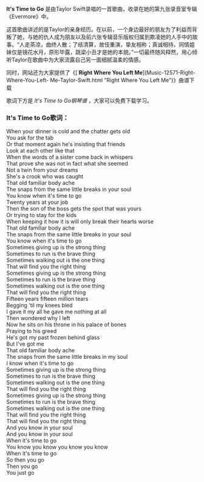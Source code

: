 

**It's Time to Go** 是由Taylor Swift录唱的一首歌曲，收录在她的第九张录音室专辑《Evermore》中。

这首歌曲讲述的是Taylor的亲身经历。在以前，一个身边最好的朋友为了利益而背叛了她，与她的仇人成为朋友以及前六张专辑音乐版权归属到欺凌她的人手中的故事。“人走茶凉，曲终人散；了结清算，故伎重演，挚友相称；真诚相待，同情姐妹仅是镜花水月，原形毕露，跳梁小丑才是她的本貌。”一切最终随风释然，用心倾听Taylor在歌曲中为大家流露自己另一面细腻温柔的情感。

同时，网站还为大家提供了《[ **Right Where You Left Me**](Music-12571-Right-Where-You-Left-
Me-Taylor-Swift.html "Right Where You Left Me")》曲谱下载

歌词下方是 _It's Time to Go钢琴谱_ ，大家可以免费下载学习。

### It's Time to Go歌词：

When your dinner is cold and the chatter gets old  
You ask for the tab  
Or that moment again he's insisting that friends  
Look at each other like that  
When the words of a sister come back in whispers  
That prove she was not in fact what she seemed  
Not a twin from your dreams  
She's a crook who was caught  
That old familiar body ache  
The snaps from the same little breaks in your soul  
You know when it's time to go  
Twenty years at your job  
Then the son of the boss gets the spot that was yours  
Or trying to stay for the kids  
When keeping it how it is will only break their hearts worse  
That old familiar body ache  
The snaps from the same little breaks in your soul  
You know when it's time to go  
Sometimes giving up is the strong thing  
Sometimes to run is the brave thing  
Sometimes walking out is the one thing  
That will find you the right thing  
Sometimes giving up is the strong thing  
Sometimes to run is the brave thing  
Sometimes walking out is the one thing  
That will find you the right thing  
Fifteen years fifteen million tears  
Begging 'til my knees bled  
I gave it my all he gave me nothing at all  
Then wondered why I left  
Now he sits on his throne in his palace of bones  
Praying to his greed  
He's got my past frozen behind glass  
But I've got me  
That old familiar body ache  
The snaps from the same little breaks in my soul  
I know when it's time to go  
Sometimes giving up is the strong thing  
Sometimes to run is the brave thing  
Sometimes walking out is the one thing  
That will find you the right thing  
Sometimes giving up is the strong thing  
Sometimes to run is the brave thing  
Sometimes walking out is the one thing  
That will find you the right thing  
That will find you the right thing  
And you know in your soul  
And you know in your soul  
When it's time to go  
You know you know you know you know  
When it's time to go  
So then you go  
Then you go  
You just go

